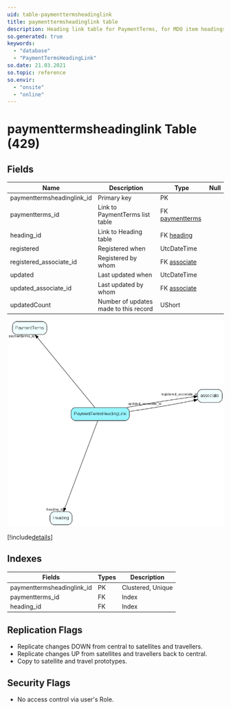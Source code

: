```yaml
---
uid: table-paymenttermsheadinglink
title: paymenttermsheadinglink table
description: Heading link table for PaymentTerms, for MDO item headings
so.generated: true
keywords:
  - "database"
  - "PaymentTermsHeadingLink"
so.date: 21.03.2021
so.topic: reference
so.envir:
  - "onsite"
  - "online"
---
```


# paymenttermsheadinglink Table (429)

## Fields

| Name | Description | Type | Null |
|------|-------------|------|:----:|
|paymenttermsheadinglink\_id|Primary key|PK| |
|paymentterms\_id|Link to PaymentTerms list table|FK [paymentterms](paymentterms.md)| |
|heading\_id|Link to Heading table|FK [heading](heading.md)| |
|registered|Registered when|UtcDateTime| |
|registered\_associate\_id|Registered by whom|FK [associate](associate.md)| |
|updated|Last updated when|UtcDateTime| |
|updated\_associate\_id|Last updated by whom|FK [associate](associate.md)| |
|updatedCount|Number of updates made to this record|UShort| |


![PaymentTermsHeadingLink table relationship diagram](./media/PaymentTermsHeadingLink.png)

[!include[details](./includes/PaymentTermsHeadingLink.md)]

## Indexes

| Fields | Types | Description |
|--------|-------|-------------|
|paymenttermsheadinglink\_id |PK |Clustered, Unique |
|paymentterms\_id |FK |Index |
|heading\_id |FK |Index |

## Replication Flags

* Replicate changes DOWN from central to satellites and travellers.
* Replicate changes UP from satellites and travellers back to central.
* Copy to satellite and travel prototypes.

## Security Flags

* No access control via user's Role.


